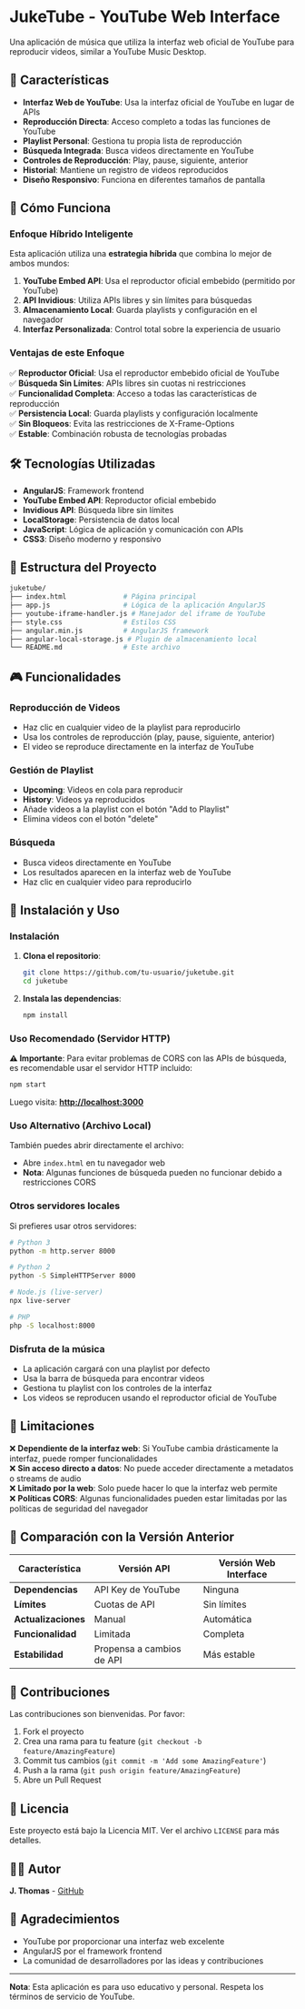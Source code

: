 # JukeTube - YouTube Web Interface

Una aplicación de música que utiliza la interfaz web oficial de YouTube para reproducir videos, similar a YouTube Music Desktop.

## 🎵 Características

- **Interfaz Web de YouTube**: Usa la interfaz oficial de YouTube en lugar de APIs
- **Reproducción Directa**: Acceso completo a todas las funciones de YouTube
- **Playlist Personal**: Gestiona tu propia lista de reproducción
- **Búsqueda Integrada**: Busca videos directamente en YouTube
- **Controles de Reproducción**: Play, pause, siguiente, anterior
- **Historial**: Mantiene un registro de videos reproducidos
- **Diseño Responsivo**: Funciona en diferentes tamaños de pantalla

## 🚀 Cómo Funciona

### Enfoque Híbrido Inteligente

Esta aplicación utiliza una **estrategia híbrida** que combina lo mejor de ambos mundos:

1. **YouTube Embed API**: Usa el reproductor oficial embebido (permitido por YouTube)
2. **API Invidious**: Utiliza APIs libres y sin límites para búsquedas
3. **Almacenamiento Local**: Guarda playlists y configuración en el navegador
4. **Interfaz Personalizada**: Control total sobre la experiencia de usuario

### Ventajas de este Enfoque

✅ **Reproductor Oficial**: Usa el reproductor embebido oficial de YouTube  
✅ **Búsqueda Sin Límites**: APIs libres sin cuotas ni restricciones  
✅ **Funcionalidad Completa**: Acceso a todas las características de reproducción  
✅ **Persistencia Local**: Guarda playlists y configuración localmente  
✅ **Sin Bloqueos**: Evita las restricciones de X-Frame-Options  
✅ **Estable**: Combinación robusta de tecnologías probadas  

## 🛠️ Tecnologías Utilizadas

- **AngularJS**: Framework frontend
- **YouTube Embed API**: Reproductor oficial embebido
- **Invidious API**: Búsqueda libre sin límites
- **LocalStorage**: Persistencia de datos local
- **JavaScript**: Lógica de aplicación y comunicación con APIs
- **CSS3**: Diseño moderno y responsivo

## 📁 Estructura del Proyecto

```bash
juketube/
├── index.html              # Página principal
├── app.js                  # Lógica de la aplicación AngularJS
├── youtube-iframe-handler.js # Manejador del iframe de YouTube
├── style.css               # Estilos CSS
├── angular.min.js          # AngularJS framework
├── angular-local-storage.js # Plugin de almacenamiento local
└── README.md               # Este archivo
```

## 🎮 Funcionalidades

### Reproducción de Videos

- Haz clic en cualquier video de la playlist para reproducirlo
- Usa los controles de reproducción (play, pause, siguiente, anterior)
- El video se reproduce directamente en la interfaz de YouTube

### Gestión de Playlist

- **Upcoming**: Videos en cola para reproducir
- **History**: Videos ya reproducidos
- Añade videos a la playlist con el botón "Add to Playlist"
- Elimina videos con el botón "delete"

### Búsqueda

- Busca videos directamente en YouTube
- Los resultados aparecen en la interfaz web de YouTube
- Haz clic en cualquier video para reproducirlo

## 🔧 Instalación y Uso

### Instalación

1. **Clona el repositorio**:

   ```bash
   git clone https://github.com/tu-usuario/juketube.git
   cd juketube
   ```

2. **Instala las dependencias**:

   ```bash
   npm install
   ```

### Uso Recomendado (Servidor HTTP)

**⚠️ Importante**: Para evitar problemas de CORS con las APIs de búsqueda, es recomendable usar el servidor HTTP incluido:

```bash
npm start
```

Luego visita: **<http://localhost:3000>**

### Uso Alternativo (Archivo Local)

También puedes abrir directamente el archivo:

- Abre `index.html` en tu navegador web
- **Nota**: Algunas funciones de búsqueda pueden no funcionar debido a restricciones CORS

### Otros servidores locales

Si prefieres usar otros servidores:

```bash
# Python 3
python -m http.server 8000

# Python 2
python -S SimpleHTTPServer 8000

# Node.js (live-server)
npx live-server

# PHP
php -S localhost:8000
```

### Disfruta de la música

- La aplicación cargará con una playlist por defecto
- Usa la barra de búsqueda para encontrar videos
- Gestiona tu playlist con los controles de la interfaz
- Los videos se reproducen usando el reproductor oficial de YouTube

## 🎯 Limitaciones

❌ **Dependiente de la interfaz web**: Si YouTube cambia drásticamente la interfaz, puede romper funcionalidades  
❌ **Sin acceso directo a datos**: No puede acceder directamente a metadatos o streams de audio  
❌ **Limitado por la web**: Solo puede hacer lo que la interfaz web permite  
❌ **Políticas CORS**: Algunas funcionalidades pueden estar limitadas por las políticas de seguridad del navegador  

## 🔄 Comparación con la Versión Anterior

| Característica | Versión API | Versión Web Interface |
|----------------|-------------|----------------------|
| **Dependencias** | API Key de YouTube | Ninguna |
| **Límites** | Cuotas de API | Sin límites |
| **Actualizaciones** | Manual | Automática |
| **Funcionalidad** | Limitada | Completa |
| **Estabilidad** | Propensa a cambios de API | Más estable |

## 🤝 Contribuciones

Las contribuciones son bienvenidas. Por favor:

1. Fork el proyecto
2. Crea una rama para tu feature (`git checkout -b feature/AmazingFeature`)
3. Commit tus cambios (`git commit -m 'Add some AmazingFeature'`)
4. Push a la rama (`git push origin feature/AmazingFeature`)
5. Abre un Pull Request

## 📄 Licencia

Este proyecto está bajo la Licencia MIT. Ver el archivo `LICENSE` para más detalles.

## 👨‍💻 Autor

**J. Thomas** - [GitHub](https://github.com/jgthms)

## 🙏 Agradecimientos

- YouTube por proporcionar una interfaz web excelente
- AngularJS por el framework frontend
- La comunidad de desarrolladores por las ideas y contribuciones

---

**Nota**: Esta aplicación es para uso educativo y personal. Respeta los términos de servicio de YouTube.
